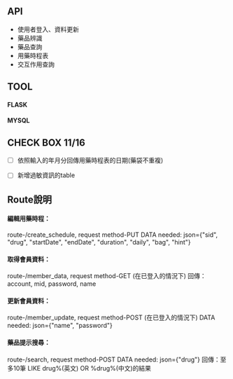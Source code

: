 

## API
* 使用者登入、資料更新
* 藥品辨識
* 藥品查詢
* 用藥時程表
* 交互作用查詢

## TOOL
#### FLASK
#### MYSQL

## CHECK BOX 11/16
- [ ] 依照輸入的年月分回傳用藥時程表的日期(藥袋不重複)
- [ ] 新增過敏資訊的table


## Route說明
#### 編輯用藥時程：
route-/create_schedule, request method-PUT
DATA needed: json={"sid", "drug", "startDate", "endDate", "duration", "daily", "bag", "hint"}

#### 取得會員資料：
route-/member_data, request method-GET (在已登入的情況下)
回傳：account, mid, password, name

#### 更新會員資料：
route-/member_update, request method-POST (在已登入的情況下)
DATA needed: json={"name", "password"}

#### 藥品提示搜尋：
route-/search, request method-POST
DATA needed: json={"drug"}
回傳：至多10筆 LIKE drug%(英文) OR %drug%(中文)的結果